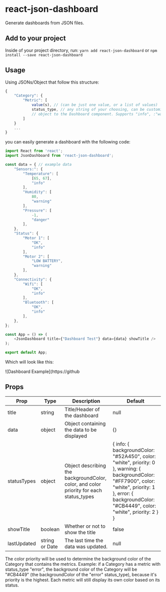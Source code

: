 # react-json-dashboard

Generate dashboards from JSON files.

## Add to your project

Inside of your project directory, run:
`yarn add react-json-dashboard` or `npm install --save react-json-dashboard`

## Usage

Using JSONs/Object that follow this structure:
```js
{
    "Category": {
        "Metric": [
            value(s), // (can be just one value, or a list of values)
            status_type, // any string of your choosing, can be customized by passinga `statusTypes`
            // object to the Dashboard component. Supports "info", :"warning", and "error" by default.
        ]
    }
    ...
}
```

you can easily generate a dashboard with the following code:
```js
import React from 'react';
import JsonDashboard from 'react-json-dashboard';

const data = { // example data
    "Sensors:": {
        "Temperature": [
            [65, 67],
            "info"
        ],
        "Humidity": [
            80,
            "warning"
        ],
        "Pressure": [
            -1,
            "danger"
        ],
    },
    "Status": {
        "Motor 1": [
            "OK",
            "info"
        ],
        "Motor 2": [
            "LOW BATTERY",
            "warning"
        ],
    },
    "Connectivity": {
        "Wifi": [
            "OK",
            "info"
        ],
        "Bluetooth": [
            "OK",
            "info"
        ],
    },
};

const App = () => (
    <JsonDashboard title={"Dashboard Test"} data={data} showTitle />
);

export default App;
```

Which will look like this:

![Dashboard Example](https://github

## Props

| Prop | Type | Description | Default |
| ---- | ---- | ----------- | ------- |
| title | string | Title/Header of the dashboard | null |
| data | object | Object containing the data to be displayed | {} |
| statusTypes | object | Object describing the backgroundColor, color, and color priority for each status_types | { info: { backgroundColor: "#52A450", color: "white", priority: 0 }, warning: { backgroundColor: "#FF7900", color: "white", priority: 1 }, error: { backgroundColor: "#CB4449", color: "white", priority: 2 } } |
| showTitle | boolean | Whether or not to show the title | false |
| lastUpdated | string or Date | The last time the data was updated. | null |

The color priority will be used to determine the background color of the Category that contains the metrics. Example: if a Category has a metric with status_type "error", the background color of the Category will be "#CB4449" (the backgroundColor of the "error" status_type), because it's priority is the highest. Each metric will still display its own color based on its status.


